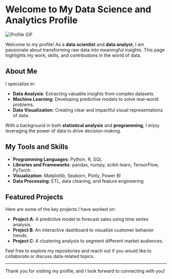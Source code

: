 # Welcome to My Data Science and Analytics Profile

![Profile GIF](Data-Visulation/fire.gif)

Welcome to my profile! As a **data scientist** and **data analyst**, I am passionate about transforming raw data into meaningful insights. This page highlights my work, skills, and contributions in the world of data.

## About Me

I specialize in:
- **Data Analysis**: Extracting valuable insights from complex datasets.
- **Machine Learning**: Developing predictive models to solve real-world problems.
- **Data Visualization**: Creating clear and impactful visual representations of data.

With a background in both **statistical analysis** and **programming**, I enjoy leveraging the power of data to drive decision-making.

## My Tools and Skills
- **Programming Languages**: Python, R, SQL
- **Libraries and Frameworks**: pandas, numpy, scikit-learn, TensorFlow, PyTorch
- **Visualization**: Matplotlib, Seaborn, Plotly, Power BI
- **Data Processing**: ETL, data cleaning, and feature engineering

## Featured Projects
Here are some of the key projects I have worked on:
- **Project A**: A predictive model to forecast sales using time series analysis.
- **Project B**: An interactive dashboard to visualize customer behavior trends.
- **Project C**: A clustering analysis to segment different market audiences.

Feel free to explore my repositories and reach out if you would like to collaborate or discuss data-related topics.

---

Thank you for visiting my profile, and I look forward to connecting with you!

